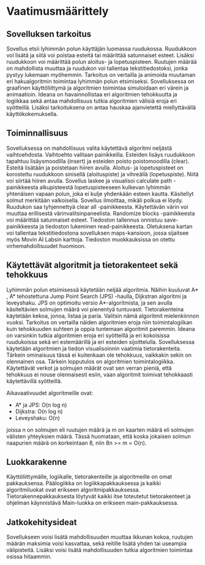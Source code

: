 # Vaatimusmäärittely

## Sovelluksen tarkoitus

Sovellus etsii lyhimmän polun käyttäjän luomassa ruudukossa. Ruudukkoon voi lisätä ja siitä voi poistaa esteitä tai määrittää satunnaiset esteet. Lisäksi ruudukkoon voi määrittää polun aloitus- ja lopetuspisteen. Ruutujen määrää on mahdollista muuttaa ja ruudukon voi tallentaa tekstitiedostoksi, jonka pystyy lukemaan myöhemmin. Tarkoitus on vertailla ja animoida muutaman eri hakualgoritmin toimintaa lyhimmän polun etsimiseksi. Sovelluksessa on graafinen käyttöliittymä ja algoritmien toimintaa simuloidaan eri värein ja animaatioin. Ideana on havainnollistaa eri algoritmien tehokkuutta ja logiikkaa sekä antaa mahdollisuus tutkia algoritmien välisiä eroja eri syötteillä. Lisäksi tarkoituksena on antaa hauskaa ajanvietettä miellyttävällä käyttökokemuksella.

## Toiminnallisuus

Sovelluksessa on mahdollisuus valita käytettävä algoritmi neljästä vaihtoehdosta. Vaihtoehto valitaan painikkeilla. Esteiden lisäys ruudukkoon tapahtuu lisäysmoodilla (insert) ja esteiden poisto poistomoodilla (clear). Esteitä lisätään ja poistetaan hiiren avulla. Aloitus- ja lopetuspisteet on korostettu ruudukkoon sinisellä (aloituspiste) ja vihreällä (lopetuspiste). Niitä voi siirtää hiiren avulla. Sovellus laskee ja visualisoi calculate path -painikkeesta alkupisteestä lopetuspisteeseen kulkevan lyhimmän yhtenäisen vapaan polun, joka ei kulje yhdenkään esteen kautta. Käsitellyt solmut merkitään valkoisella. Sovellus ilmoittaa, mikäli polkua ei löydy. Ruudukon saa tyhjennettyä clear all -painikkeesta. Käytettävän värin voi muuttaa erillisestä värinvalitsinpaneelista. Randomize blocks -painikkeesta voi määrittää satunnaiset esteet. Tiedoston tallennus onnistuu save-painikkeesta ja tiedoston lukeminen read-painikkeesta. Oletuksena kartan voi tallentaa tekstitiedostona sovelluksen maps-kansioon, jossa sijaitsee myös Movin AI Labsin karttoja. Tiedoston muokkauksissa on otettu virhemahdollisuudet huomioon.

## Käytettävät algoritmit ja tietorakenteet sekä tehokkuus

Lyhimmän polun etsimisessä käytetään neljää algoritmia. Näihin kuuluvat A* , A* tehostettuna Jump Point Search (JPS) -haulla, Dijkstran algoritmi ja leveyshaku. JPS on optimoitu versio A*-algoritmista, ja sen avulla käsiteltävien solmujen määrä voi pienentyä tuntuvasti. Tietorakenteina käytetään kekoa, jonoa, listaa ja paria. Valitsin nämä algoritmit mielenkiinnon vuoksi. Tarkoitus on vertailla näiden algoritmien eroja niin toimintalogiikan kuin tehokkuuden suhteen ja oppia tuntemaan algoritmit paremmin. Ideana on varsinkin tutkia algoritmien eroja eri syötteillä ja eri kokoisissa ruudukoissa sekä eri estemäärillä ja eri esteiden sijoittelulla. Sovelluksessa käytetään algoritmien ja tiedon visualisoinnin vaatimia tietorakenteita. Tärkein ominaisuus tässä ei kuitenkaan ole tehokkuus, vaikkakin sekin on olennainen osa. Tärkein lopputulos on algoritmien toimintalogiikka. Käytettävät verkot ja solmujen määrät ovat sen verran pieniä, että tehokkuus ei nouse olennaisesti esiin, vaan algoritmit toimivat tehokkaasti käytettävillä syötteillä. 

Aikavaativuudet algoritmeille ovat:

- A* ja JPS: O(n log n)
- Dijkstra: O(n log n)
- Leveyshaku: O(n)

joissa n on solmujen eli ruutujen määrä ja m on kaarten määrä eli solmujen välisten yhteyksien määrä. Tässä huomataan, että koska jokaisen solmun naapurien määrä on korkeintaan 8, niin 8n >= m = O(n).

## Luokkarakenne

Käyttöliittymälle, logiikalle, tietorakenteille ja algoritmeille on omat pakkauksensa. Päälogiikka on logiikkapakkauksessa ja kaikki algoritmiluokat ovat erikseen algoritmipakkauksessa. Tietorakennepakkauksesta löytyvät kaikki itse toteutetut tietorakenteet ja ohjelman käynnistävä Main-luokka on erikseen main-pakkauksessa.

## Jatkokehitysideat

Sovellukseen voisi lisätä mahdollisuuden muuttaa ikkunan kokoa, ruutujen määrän maksimia voisi kasvattaa, sekä reitille lisätä yhden tai useampia välipisteitä. Lisäksi voisi lisätä mahdollisuuden tutkia algoritmien toimintaa osissa hitaammin.


